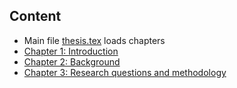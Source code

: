 
## Content 

- Main file [thesis.tex](./thesis.tex) loads chapters
- [Chapter 1: Introduction](chapter1_introduction.tex)
- [Chapter 2: Background](chapter2_background.tex)
- [Chapter 3: Research questions and methodology](chapter3_rq_and_methodology.tex)
